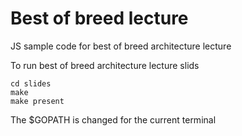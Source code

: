 # Best of breed lecture
JS sample code for best of breed architecture lecture 

To run best of breed architecture lecture slids 

```
cd slides
make
make present

```

The $GOPATH is changed for the current terminal
